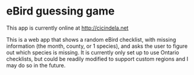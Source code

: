 # eBird guessing game

This app is currently online at http://cicindela.net

This is a web app that shows a random eBird checklist, with missing information (the month, county, or 1 species), and asks the user to figure out which species is missing. It is currently only set up to use Ontario checklists, but could be readily modified to support custom regions and I may do so in the future.
